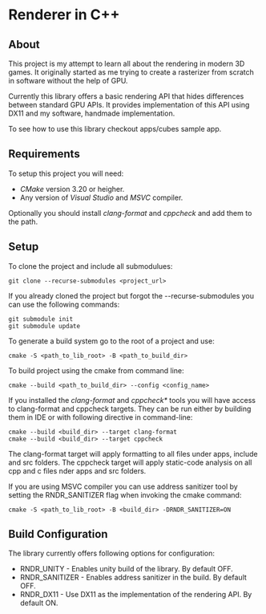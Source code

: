 # Renderer in C++ #

## About ##

This project is my attempt to learn all about the rendering in modern 3D games. It originally started as me trying to create a rasterizer from scratch in software without the help of GPU.

Currently this library offers a basic rendering API that hides differences between standard GPU APIs. It provides implementation of this API using DX11 and my software, handmade implementation.

To see how to use this library checkout apps/cubes sample app.

## Requirements ##

To setup this project you will need:

* _CMake_ version 3.20 or heigher.
* Any version of _Visual Studio_ and _MSVC_ compiler.

Optionally you should install _clang-format_ and _cppcheck_ and add them to the path.

## Setup ##

To clone the project and include all submodulues:

	git clone --recurse-submodules <project_url>

If you already cloned the project but forgot the --recurse-submodules you can use the following commands:

	git submodule init
	git submodule update

To generate a build system go to the root of a project and use:

	cmake -S <path_to_lib_root> -B <path_to_build_dir>

To build project using the cmake from command line:

	cmake --build <path_to_build_dir> --config <config_name>

If you installed the _clang-format_ and _cppcheck*_ tools you will have access to clang-format and cppcheck targets. They can be run either by building them in IDE or with following directive in command-line:

	cmake --build <build_dir> --target clang-format
	cmake --build <build_dir> --target cppcheck

The clang-format target will apply formatting to all files under apps, include and src folders. The cppcheck target will apply static-code analysis on all cpp and c files nder apps and src folders.

If you are using MSVC compiler you can use address sanitizer tool by setting the RNDR_SANITIZER flag when invoking the cmake command:

	cmake -S <path_to_lib_root> -B <build_dir> -DRNDR_SANITIZER=ON

## Build Configuration ##

The library currently offers following options for configuration:

 * RNDR_UNITY - Enables unity build of the library. By default OFF.
 * RNDR_SANITIZER - Enables address sanitizer in the build. By default OFF.
 * RNDR_DX11 - Use DX11 as the implementation of the rendering API. By default ON.
